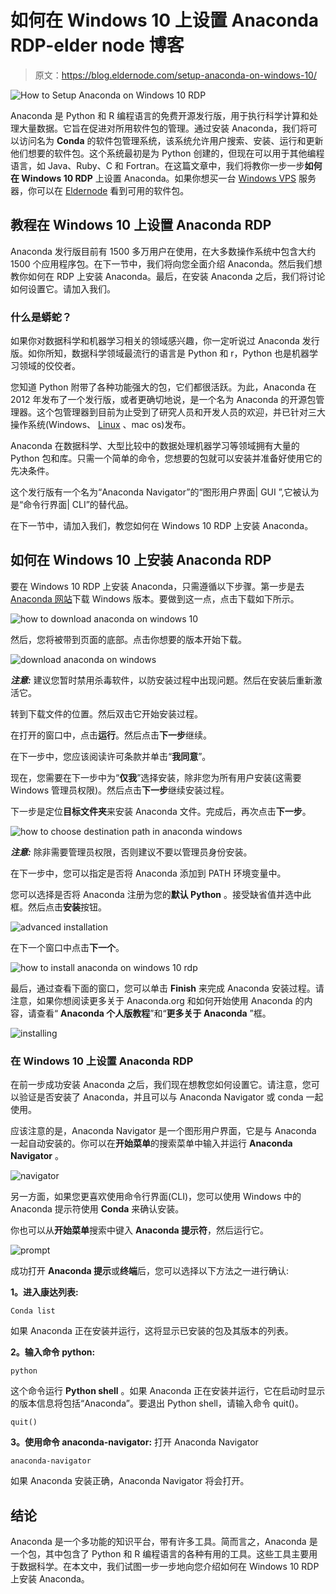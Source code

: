 # 如何在 Windows 10 上设置 Anaconda RDP-elder node 博客

> 原文：<https://blog.eldernode.com/setup-anaconda-on-windows-10/>

![How to Setup Anaconda on Windows 10 RDP](img/167ce3314b262dc5cf4dbf31e745b3ae.png)

Anaconda 是 Python 和 R 编程语言的免费开源发行版，用于执行科学计算和处理大量数据。它旨在促进对所用软件包的管理。通过安装 Anaconda‌，我们将可以访问名为 **Conda** 的软件包管理系统，该系统允许用户搜索、安装、运行和更新他们想要的软件包。这个系统最初是为 Python 创建的，但现在可以用于其他编程语言，如 Java、Ruby、C 和 Fortran。在这篇文章中，我们将教你一步一步**如何在 Windows 10 RDP** 上设置 Anaconda。如果你想买一台 [Windows VPS](https://eldernode.com/windows-vps/) 服务器，你可以在 [Eldernode](https://eldernode.com/) 看到可用的软件包。

## **教程在 Windows 10 上设置 Anaconda RDP**

Anaconda 发行版目前有 1500 多万用户在使用，在大多数操作系统中包含大约 1500 个应用程序包。在下一节中，我们将向您全面介绍 Anaconda。然后我们想教你如何在 RDP 上安装 Anaconda。最后，在安装 Anaconda 之后，我们将讨论如何设置它。请加入我们。

### **什么是蟒蛇？**

如果你对数据科学和机器学习相关的领域感兴趣，你一定听说过 Anaconda 发行版。如你所知，数据科学领域最流行的语言是 Python 和 r，Python 也是机器学习领域的佼佼者。

您知道 Python 附带了各种功能强大的包，它们都很活跃。为此，Anaconda 在 2012 年发布了一个发行版，或者更确切地说，是一个名为 Anaconda 的开源包管理器。这个包管理器到目前为止受到了研究人员和开发人员的欢迎，并已针对三大操作系统(Windows、 [Linux](https://blog.eldernode.com/tag/linux/) 、mac os)发布。

Anaconda 在数据科学、大型比较中的数据处理机器学习等领域拥有大量的 Python 包和库。只需一个简单的命令，您想要的包就可以安装并准备好使用它的先决条件。

这个发行版有一个名为“Anaconda Navigator”的“图形用户界面| GUI ”,它被认为是“命令行界面| CLI”的替代品。

在下一节中，请加入我们，教您如何在 Windows 10 RDP 上安装 Anaconda。

## **如何在 Windows 10 上安装 Anaconda RDP**

要在 Windows 10 RDP 上安装 Anaconda，只需遵循以下步骤。第一步是去 [Anaconda 网站](https://www.anaconda.com/products/individual#windows)下载 Windows 版本。要做到这一点，点击下载如下所示。

![how to download anaconda on windows 10](img/abdc8d85a90c5f6a04bbf7d13c185da7.png)

然后，您将被带到页面的底部。点击你想要的版本开始下载。

![download anaconda on windows](img/680c3fcc382e7743222a0a00a2778f3b.png)

***注意:*** 建议您暂时禁用杀毒软件，以防安装过程中出现问题。然后在安装后重新激活它。

转到下载文件的位置。然后双击它开始安装过程。

在打开的窗口中，点击**运行**。然后点击**下一步**继续。

在下一步中，您应该阅读许可条款并单击“**我同意**”。

现在，您需要在下一步中为“**仅我**”选择安装，除非您为所有用户安装(这需要 Windows 管理员权限)。然后点击**下一步**继续安装过程。

下一步是定位**目标文件夹**来安装 Anaconda 文件。完成后，再次点击**下一步**。

![how to choose destination path in anaconda windows](img/46b324f577af850b1459a4becd4e2092.png)

***注意:*** 除非需要管理员权限，否则建议不要以管理员身份安装。

在下一步中，您可以指定是否将 Anaconda 添加到 PATH 环境变量中。

您可以选择是否将 Anaconda 注册为您的**默认 Python** 。接受缺省值并选中此框。然后点击**安装**按钮。

![advanced installation](img/4a6345d0aa6a854074bb89a4cd06042f.png)

在下一个窗口中点击**下一个**。

![how to install anaconda on windows 10 rdp](img/e0cb192cdf3171e2e0aedca69e95d00a.png)

最后，通过查看下面的窗口，您可以单击 **Finish** 来完成 Anaconda 安装过程。请注意，如果你想阅读更多关于 Anaconda.org 和如何开始使用 Anaconda 的内容，请查看“ **Anaconda 个人版教程**”和“**更多关于 Anaconda** ”框。

![installing](img/69d3d77077a40abede043db85f81d0df.png)

### **在 Windows 10 上设置 Anaconda RDP**

在前一步成功安装 Anaconda 之后，我们现在想教您如何设置它。请注意，您可以验证是否安装了 Anaconda，并且可以与 Anaconda Navigator 或 conda 一起使用。

应该注意的是，Anaconda Navigator 是一个图形用户界面，它是与 Anaconda 一起自动安装的。你可以在**开始菜单**的搜索菜单中输入并运行 **Anaconda Navigator** 。

![navigator](img/4909a30204ba8b765ab74eb14385321d.png)

另一方面，如果您更喜欢使用命令行界面(CLI)，您可以使用 Windows 中的 Anaconda 提示符使用 **Conda** 来确认安装。

你也可以从**开始菜单**搜索中键入 **Anaconda 提示符**，然后运行它。

![prompt](img/28d83c3d6b1b2fc1ac1aeb9223f22644.png)

成功打开 **Anaconda 提示**或**终端**后，您可以选择以下方法之一进行确认:

**1。进入康达列表:**

```
Conda list
```

如果 Anaconda 正在安装并运行，这将显示已安装的包及其版本的列表。

**2。输入命令 python:**

```
python
```

这个命令运行 **Python shell** 。如果 Anaconda 正在安装并运行，它在启动时显示的版本信息将包括“Anaconda”。要退出 Python shell，请输入命令 quit()。

```
quit()
```

**3。使用命令 anaconda-navigator:** 打开 Anaconda Navigator

```
anaconda-navigator
```

如果 Anaconda 安装正确，Anaconda Navigator 将会打开。

## 结论

Anaconda 是一个多功能的知识平台，带有许多工具。简而言之，Anaconda 是一个包，其中包含了 Python 和 R 编程语言的各种有用的工具。这些工具主要用于数据科学。在本文中，我们试图一步一步地向您介绍如何在 Windows 10 RDP 上安装 Anaconda。